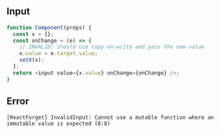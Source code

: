 
## Input

```javascript
function Component(props) {
  const x = {};
  const onChange = (e) => {
    // INVALID! should use copy-on-write and pass the new value
    x.value = e.target.value;
    setX(x);
  };
  return <input value={x.value} onChange={onChange} />;
}

```


## Error

```
[ReactForget] InvalidInput: Cannot use a mutable function where an immutable value is expected (8:8)
```
          
      